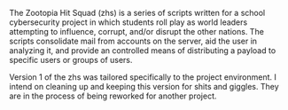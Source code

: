 The Zootopia Hit Squad (zhs) is a series of scripts written for a school cybersecurity project in which students roll play as world leaders attempting to influence, corrupt, and/or disrupt the other nations. The scripts consolidate mail from accounts on the server, aid the user in analyzing it, and provide an controlled means of distributing a payload to specific users or groups of users.

Version 1 of the zhs was tailored specifically to the project environment. I intend on cleaning up and keeping this version for shits and giggles. They are in the process of being reworked for another project.

